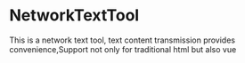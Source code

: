 # NetworkTextTool
This is a network text tool, text content transmission provides convenience,Support not only for traditional html but also vue
